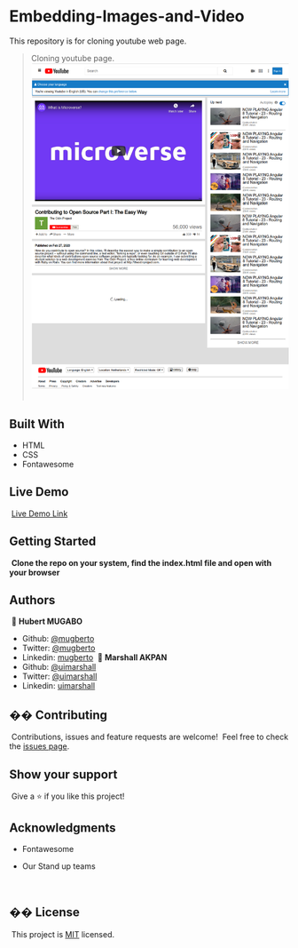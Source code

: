 # Embedding-Images-and-Video

This repository is for cloning youtube web page.

> Cloning youtube page.
> ​
> ![screenshot](./images/screenshot.png)
> ​

## Built With

- HTML
- CSS
- Fontawesome
  ​

## Live Demo

​
[Live Demo Link](https://raw.githack.com/uimarshall/Embedding-Images-and-Video/feature/creating-youtube-home-page/index.html)
​
​

## Getting Started

​
**Clone the repo on your system, find the index.html file and open with your browser**
​
​

## Authors

​
👤 **Hubert MUGABO**
​

- Github: [@mugberto](https://github.com/mugberto)
- Twitter: [@mugberto](https://twitter.com/mugberto)
- Linkedin: [mugberto](https://linkedin.com/mugberto)
  ​
  👤 **Marshall AKPAN**
  ​
- Github: [@uimarshall](https://github.com/uimarshall)
- Twitter: [@uimarshall](https://twitter.com/uimarshall)
- Linkedin: [uimarshall](https://www.linkedin.com/in/marshall-akpan-19745526/)
  ​

## �� Contributing

​
Contributions, issues and feature requests are welcome!
​
Feel free to check the [issues page](issues/).
​

## Show your support

​
Give a ⭐️ if you like this project!
​

## Acknowledgments

- Fontawesome
- Our Stand up teams

  ​
## �� License
​
This project is [MIT](lic.url) licensed.
